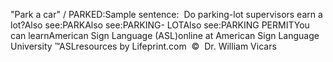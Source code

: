 "Park a car" / PARKED:Sample sentence: 
			Do parking-lot supervisors earn a lot?Also see:PARKAlso see:PARKING- LOTAlso see:PARKING PERMITYou can learnAmerican Sign Language (ASL)online at American Sign Language University ™ASLresources by Lifeprint.com  ©  Dr. William Vicars